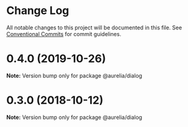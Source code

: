# Change Log

All notable changes to this project will be documented in this file.
See [Conventional Commits](https://conventionalcommits.org) for commit guidelines.

<a name="0.4.0"></a>
# 0.4.0 (2019-10-26)

**Note:** Version bump only for package @aurelia/dialog

<a name="0.3.0"></a>
# 0.3.0 (2018-10-12)

**Note:** Version bump only for package @aurelia/dialog

